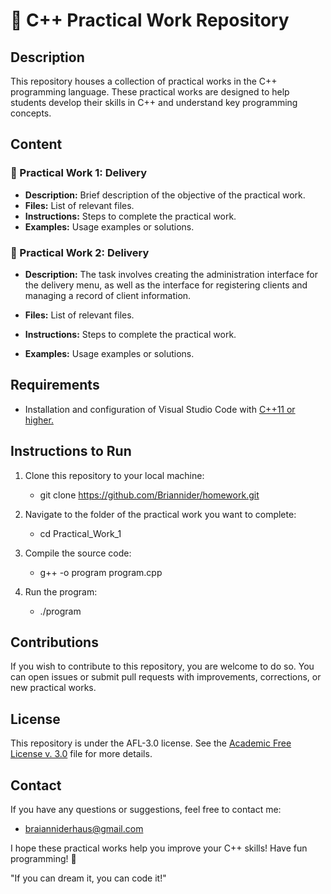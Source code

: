 # 📂 C++ Practical Work Repository

## Description
This repository houses a collection of practical works in the C++ programming language. These practical works are designed to help students develop their skills in C++ and understand key programming concepts.

## Content

### 📝 Practical Work 1: Delivery
- **Description:** Brief description of the objective of the practical work.
- **Files:** List of relevant files.
- **Instructions:** Steps to complete the practical work.
- **Examples:** Usage examples or solutions.

### 📝 Practical Work 2: Delivery
- **Description:** The task involves creating the administration interface for the delivery menu, as well as the interface for registering clients and managing a record of client information.

- **Files:** List of relevant files.
- **Instructions:** Steps to complete the practical work.
- **Examples:** Usage examples or solutions.

## Requirements
- Installation and configuration of Visual Studio Code with [C++11 or higher.](https://code.visualstudio.com/docs/cpp/config-mingw)

## Instructions to Run
1. Clone this repository to your local machine:
    - git clone https://github.com/Briannider/homework.git

2. Navigate to the folder of the practical work you want to complete:
    - cd Practical_Work_1

3. Compile the source code:
    - g++ -o program program.cpp
    
4. Run the program:
    - ./program

## Contributions
If you wish to contribute to this repository, you are welcome to do so. You can open issues or submit pull requests with improvements, corrections, or new practical works.

## License
This repository is under the AFL-3.0 license. See the [Academic Free License v. 3.0](LICENSE.md) file for more details.

## Contact
If you have any questions or suggestions, feel free to contact me:
- braianniderhaus@gmail.com

I hope these practical works help you improve your C++ skills! Have fun programming! 🚀

"If you can dream it, you can code it!"


